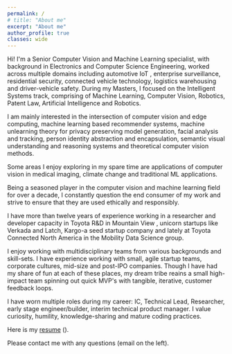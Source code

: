 ```yaml
---
permalink: /
# title: "About me"
excerpt: "About me"
author_profile: true
classes: wide
---
```


Hi! I'm a Senior Computer Vision and Machine Learning specialist, with background in Electronics and Computer Science Engineering, worked across multiple domains including automotive IoT
, enterprise surveillance, residential security, connected vehicle technology, logistics warehousing and driver-vehicle safety.
During my Masters, I focused on the Intelligent Systems track, comprising of Machine Learning, Computer Vision, Robotics, Patent Law, Artificial Intelligence and Robotics.

I am mainly interested in the intersection of computer vision and edge computing, machine learning based recommender systems, machine unlearning theory for privacy preserving model generation, 
facial analysis and tracking, person identity abstraction and encapsulation, semantic visual understanding and reasoning systems and theoretical computer vision methods. 

Some areas I enjoy exploring in my spare time are applications of computer vision in medical imaging, climate change and traditional ML applications.

Being a seasoned player in the computer vision and machine learning field for over a decade, I constantly question the end consumer of my work and strive to ensure that they are used ethically and responsibly. 

I have more than twelve years of experience working in a researcher and developer capacity in Toyota R&D in Mountain View
, unicorn startups like Verkada and Latch, Kargo-a seed startup company and lately at Toyota Connected North America in the Mobility Data Science group.

I enjoy working with multidisciplinary teams from various backgrounds and skill-sets. 
I have experience working with small, agile startup teams, corporate cultures, mid-size and post-IPO companies. 
Though I have had my share of fun at each of these places, my dream tribe reains a small high-impact team spinning out quick MVP's with tangible, iterative, customer feedback loops.

I have worn multiple roles during my career: IC, Technical Lead, Researcher, early stage engineer/builder, interim technical product manager. I value curiosity, humility, knowledge-sharing and mature coding practices.

[//]: # (Please take a look at [some of my work]&#40;/work&#41;.)

Here is my [resume]() ().

Please contact me with any questions (email on the left).
